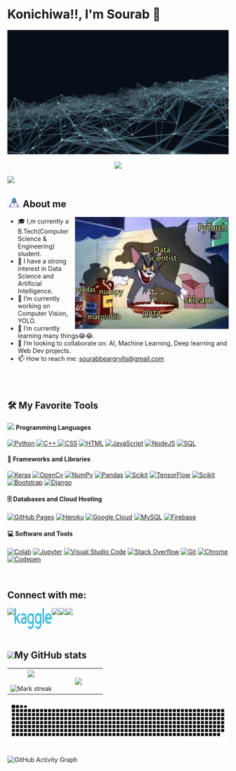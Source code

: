 # Konichiwa!!, I'm Sourab 👋

<p align="center"> 
  <img alt="Sourab's profile" src="https://github.com/SourabHere/SourabHere/blob/main/gifs/wp6690890.jpg" width="800">
</p>

<p align="center">
  <a href="https://github.com/DenverCoder1/readme-typing-svg"><img src="https://readme-typing-svg.herokuapp.com?lines=Computer+Science+Student;%20Data+Science%20|%20AI%20|%20ML%20Enthusiast;Full+Stack+Web+Developer(Django);Freelancer;Always%20learning%20new%20things&center=true&width=390&height=45"></a>
</p>


![](https://visitor-badge.glitch.me/badge?page_id=SourabHere.SourabHere)


## <img src="https://raw.githubusercontent.com/dev-akshat/archive/main/images/gifs/others/dev_boy.gif" width="30"> About me

<img src="https://github.com/SourabHere/SourabHere/blob/main/gifs/meme1.jpg" alt="dev_object" align="right" width="350" />

- 🎓 I,m currently a B.Tech(Computer Science & Engineering) student.
- 📝 I have a strong interest in Data Science and Artificial Intelligence.
- 🔭 I’m currently working on Computer Vision, YOLO.
- 🌱 I’m currently learning many things😂😂.
- 👯 I’m looking to collaborate on: AI, Machine Learning, Deep learning and Web Dev projects.
- 📫 How to reach me: sourabbeargrylls@gmail.com


 
 <br>
 <br>
 
 ## 🛠️ My Favorite Tools 
 
 #### <img src="https://emojis.slackmojis.com/emojis/images/1471045839/793/computerrage.gif?1471045839" width="25px"> Programming Languages
 
 
 <p>
   <a href="https://github.com/search?q=user%3ADenverCoder1+is%3Arepo+language%3Apython"><img alt="Python" src="https://img.shields.io/badge/Python%20-%2314354C.svg?logo=python&logoColor=white"></a>
 <a href="https://www.w3schools.com/cpp/" target="_blank"> 
    <img alt="C++" src="https://img.shields.io/badge/C++%20-%2300599C.svg?style=plastic&logo=c%2B%2B&logoColor=white">
  </a> 
    <a href="https://github.com/search?q=user%3ADenverCoder1+is%3Arepo+language%3Acss"><img alt="CSS" src="https://img.shields.io/badge/CSS%20-%231572B6.svg?logo=css3&logoColor=white"></a>
    <a href="https://github.com/search?q=user%3ADenverCoder1+is%3Arepo+language%3Ahtml"><img alt="HTML" src="https://img.shields.io/badge/HTML%20-%23E34F26.svg?logo=html5&logoColor=white"></a>
    <a href="https://github.com/search?q=user%3ADenverCoder1+is%3Arepo+language%3Ajavascript"><img alt="JavaScript" src="https://img.shields.io/badge/JavaScript%20-%23F7DF1E.svg?logo=javascript&logoColor=black"></a>
    <a href="https://github.com/search?q=user%3ADenverCoder1+is%3Arepo+language%3Ajavascript"><img alt="NodeJS" src="https://img.shields.io/badge/Node.js%20-%2343853D.svg?logo=node.js&logoColor=white"></a>
    <a href="https://github.com/search?q=user%3ADenverCoder1+is%3Arepo+language%3Asql"><img alt="SQL" src="https://img.shields.io/badge/SQL%20-%23025E8C.svg?logo=amazon-dynamodb&logoColor=white"></a>
  </p>
  
  
#### 🧰 Frameworks and Libraries

<p>
    <a href="#"><img alt="Keras" src="https://img.shields.io/badge/Keras%20-%23D00000.svg?logo=Keras&logoColor=white"></a>
    <a href="#"><img alt="OpenCv" src="https://img.shields.io/badge/-OpenCV-05122A?style=flat&logo=opencv&logoColor=5C3EE8"></a>
    <a href="#"><img alt="NumPy" src="https://img.shields.io/badge/Numpy%20-%23013243.svg?logo=numpy&logoColor=white"></a>
    <a href="#"><img alt="Pandas" src="https://img.shields.io/badge/Pandas%20-%23150458.svg?logo=pandas&logoColor=white"></a>
    <a href="#"><img alt="Scikit" src="https://img.shields.io/badge/Scikit%20-%23150458.svg?logo=scikit&logoColor=white"></a>
    <a href="#"><img alt="TensorFlow" src="https://img.shields.io/badge/TensorFlow%20-%23FF6F00.svg?logo=TensorFlow&logoColor=white"></a>  
 <a href="https://scikit-learn.org/" target="_blank">
    <img alt="Scikit" src="https://img.shields.io/badge/scikit_learn-F7931E?style=for-the-badge&logo=scikit-learn&logoColor=white">
  </a>
    <a href="#"><img alt="Bootstrap" src="https://img.shields.io/badge/Bootstrap-563D7C?style=for-the-badge&logo=bootstrap&logoColor=white"></a>
    <a href="#"><img alt="Django" src="https://img.shields.io/badge/Django-092E20?style=for-the-badge&logo=django&logoColor=white"></a>

</p>

#### 🗄️ Databases and Cloud Hosting

<p>
    <a href="#"><img alt="GitHub Pages" src="https://img.shields.io/badge/GitHub%20Pages-%23327FC7.svg?logo=github&logoColor=white"></a>
    <a href="#"><img alt="Heroku" src="https://img.shields.io/badge/Heroku%20-%23430098.svg?logo=heroku&logoColor=white"></a>
    <a href="#"><img alt="Google Cloud" src="https://img.shields.io/badge/Google%20Cloud-black?style=flat-square&logo=google-cloud"></a>
    <a href="#"><img alt="MySQL" src="https://img.shields.io/badge/MySQL-00000F?style=for-the-badge&logo=mysql&logoColor=white"></a>
    <a href="#"><img alt="Firebase" src ="https://img.shields.io/badge/Firebase-%23316192.svg?logo=firebase&logoColor=white"></a>

</p>


#### 💻 Software and Tools

<p>
    <a href="#"><img alt="Colab" src="https://img.shields.io/badge/-Google%20Colab-05122A?style=flat&logo=google-colab&logoColor=F9AB00"></a>
    <a href="#"><img alt="Jupyter" src="https://img.shields.io/badge/Jupyter%20-%23F37626.svg?logo=Jupyter&logoColor=white"></a>
    <a href="#"><img alt="Visual Studio Code" src="https://img.shields.io/badge/Visual%20Studio%20Code-0078d7.svg?logo=visual-studio-code&logoColor=white"></a>
    <a href="#"><img alt="Stack Overflow" src="https://img.shields.io/badge/-Stack%20Overflow-FE7A16?logo=stack-overflow&logoColor=white"></a>
    <a href="#"><img alt="Git" src="https://img.shields.io/badge/Git%20-%23F05033.svg?logo=git&logoColor=white"></a>
    <a href="#"><img alt="Chrome" src="https://img.shields.io/badge/Chrome-3DDC84?logo=google-chrome&logoColor=white"></a>
    <a href="#"><img alt="Codepen" src="https://img.shields.io/badge/Codepen-000000.svg?logo=codepen&logoColor=white"></a>   
    
</p>

 <br>
 
## Connect with me:

<p align = "center">

<!-- [<img src="https://img.shields.io/badge/kaggle-%2312100E.svg?&style=for-the-badge&logo=kaggle&logoColor=white&color=skyblue" />](https://www.kaggle.com/sourabpaul)   -->
  
  <a href="https://www.linkedin.com/in/sourab-paul-95ba77220/">
  <img align="left" src="https://img.icons8.com/color/48/000000/linkedin.png" />
</a>
  
<a href="https://www.kaggle.com/sourabpaul">
  <img align="left" src="https://github.com/SourabHere/SourabHere/blob/main/gifs/Kaggle_logo.png" width='85' height='48'>
</a>
  
<a href="mailto:sourabbeargrylls@gmail.com">
  <img align="left" src="https://img.icons8.com/color/48/000000/gmail.png" />
</a>

<a href="https://www.instagram.com/100rab__here/?hl=en">
  <img align="left" src="https://img.icons8.com/fluency/48/000000/instagram-new.png" />
</a>

<a href="https://twitter.com/Sourab63373993">
  <img align="left" src="https://img.icons8.com/color/48/4a90e2/twitter--v2.png"/>
</a>
</br>
</br>
  
  
</p> 

<br>
 
 ## <img src="https://media.giphy.com/media/iY8CRBdQXODJSCERIr/giphy.gif" width="30px">My GitHub stats
<!--  <div align=center>
</div>

  
  <br>
  <p align="center">
  <img src="https://github.com/DHANOLA/DHANOLA/raw/output/github-contribution-grid-snake.svg" alt="snake"></center>
</p> -->
 
<table border="0" align="center">
<tr border="0">
<td width="50%" align="center">
  <img  align="center"  src="https://github-readme-stats.vercel.app/api?username=SourabHere&theme=cobalt&show_icons=true&count_private=true" />
  <br></br>
<!--   <img  title="🔥 Get streak stats for your profile at git.io/streak-stats" alt="Mark streak" src="https://github-readme-streak-stats.herokuapp.com/?user=mark123jesper&theme=dark&hide_border=true" /> -->
  <img  title="🔥 Get streak stats for your profile at git.io/streak-stats" alt="Mark streak" src="http://github-readme-streak-stats.herokuapp.com?user=SourabHere&theme=dark&hide_border=true&date_format=M%20j%5B%2C%20Y%5D" />
  
<!-- [![GitHub Streak](http://github-readme-streak-stats.herokuapp.com?user=SourabHere&theme=dark&hide_border=true&date_format=M%20j%5B%2C%20Y%5D)](https://git.io/streak-stats) -->
  
</td>

<td width="50%" align="center">

  <img  align="center"  src="https://github-readme-stats.anuraghazra1.vercel.app/api/top-langs/?username=SourabHere&theme=dark&hide_border=true&no-bg=true&no-frame=true&langs_count=10"/>
  
  </td>
</tr>
</table>


<div align=center>
</div>     

  <p align="center">
  <img src="https://github.com/DHANOLA/DHANOLA/raw/output/github-contribution-grid-snake.svg" alt="snake"></center>
</p>

![GitHub Activity Graph](https://activity-graph.herokuapp.com/graph?username=SourabHere&bg_color=000000&color=4fff67&line=4fff67&point=ffffff&area=true&hide_border=true)  </p>

<br>


